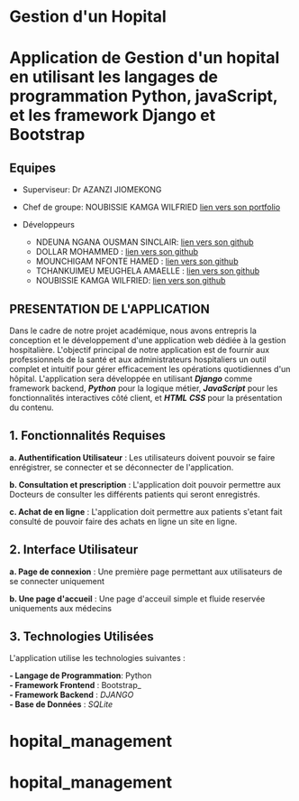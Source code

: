 # Gestion d'un Hopital

# Application de Gestion d'un hopital en utilisant les langages de programmation Python, javaScript, et les framework Django et Bootstrap



## Equipes

* Superviseur: Dr AZANZI JIOMEKONG
* Chef de groupe: NOUBISSIE KAMGA WILFRIED  [lien vers son portfolio](https://noubissie237.github.io/)
 
* Développeurs
  * NDEUNA NGANA OUSMAN SINCLAIR: [lien vers son github](https://github.com/Nnos5)
  * DOLLAR MOHAMMED : [lien vers son github](https://github.com/vegapunk237/)
  * MOUNCHIGAM NFONTE HAMED : [lien vers son github](https://github.com/hamednfonte/)
  * TCHANKUIMEU MEUGHELA AMAELLE : [lien vers son github](https://github.com/MEUGHELA/)
  * NOUBISSIE KAMGA WILFRIED: [lien vers son github](https://github.com/Noubissie237/) 

## PRESENTATION DE L'APPLICATION
Dans le cadre de notre projet académique, nous avons entrepris la conception et le développement d'une application web dédiée à la gestion hospitalière. L'objectif principal de notre application est de fournir aux professionnels de la santé et aux administrateurs hospitaliers un outil complet et intuitif pour gérer efficacement les opérations quotidiennes d'un hôpital. L'application sera développée en utilisant **_Django_**
comme framework backend, **_Python_** pour la logique métier, **_JavaScript_** pour les fonctionnalités interactives côté client, et **_HTML_** **_CSS_** pour la présentation du contenu.


## 1. Fonctionnalités Requises
**a. Authentification Utilisateur** : Les utilisateurs doivent pouvoir se faire enrégistrer, se connecter et se déconnecter de l'application.

**b. Consultation et prescription** : L'application doit pouvoir permettre aux Docteurs de consulter les différents patients qui seront enregistrés.

**c. Achat de en ligne** : L'application doit permettre aux patients s'etant fait consulté de pouvoir faire des achats en ligne un site en ligne.

## 2. Interface Utilisateur
**a. Page de connexion** : Une première page permettant aux utilisateurs de se connecter uniquement

**b. Une page d'accueil** : Une page d'acceuil simple et fluide reservée uniquements aux médecins


## 3. Technologies Utilisées
L'application utilise les technologies suivantes :

**- Langage de Programmation**: Python  <br>
**- Framework Frontend** : Bootstrap_  <br>
**- Framework Backend** : _DJANGO_ <br>
**- Base de Données** : _SQLite_ <br>
# hopital_management
# hopital_management
